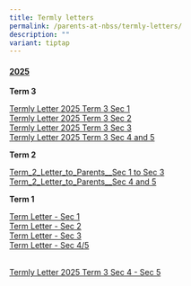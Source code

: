 ```yaml
---
title: Termly letters
permalink: /parents-at-nbss/termly-letters/
description: ""
variant: tiptap
---
```

<h4><strong><u>2025</u></strong></h4>
<p><strong>Term 3</strong>
</p>
<p><a href="/files/2025 term letter/NBSS_Termly_Letter_2025_Term_3___Sec_1.pdf" rel="noopener nofollow" target="_blank">Termly Letter 2025 Term 3 Sec 1</a>
<br><a href="/files/2025 term letter/NBSS_Termly_Letter_2025_Term_3___Sec_2.pdf" rel="noopener nofollow" target="_blank">Termly Letter 2025 Term 3 Sec 2</a>
<br><a href="/files/2025 term letter/NBSS_Termly_Letter_2025_Term_3___Sec_3.pdf" rel="noopener nofollow" target="_blank">Termly Letter 2025 Term 3 Sec 3</a>
<br><a href="/files/2025 term letter/NBSS_Termly_Letter_2025_Term_3___Sec_4_and_5.pdf" rel="noopener nofollow" target="_blank">Termly Letter 2025 Term 3 Sec 4 and 5</a>
<br>
</p>
<p><strong>Term 2</strong>
</p>
<p><a href="/files/2025 term letter/Term_2_Letter_to_Parents__S1_3_.pdf" rel="noopener nofollow" target="_blank">Term_2_Letter_to_Parents__Sec 1 to Sec 3</a>
<br><a href="/files/2025 term letter/Term_2_Letter_to_Parents__S4_5_.pdf" rel="noopener nofollow" target="_blank">Term_2_Letter_to_Parents__Sec 4 and 5</a>
</p>
<p></p>
<p><strong>Term 1</strong>
</p>
<p><a href="/files/2025 term letter/NBSS_Termly_Letter_2025_Term_1___Sec_1.pdf" rel="noopener nofollow" target="_blank">Term Letter - Sec 1</a>
<br><a href="/files/2025 term letter/NBSS_Termly_Letter_2025_Term_1___Sec_2.pdf" rel="noopener nofollow" target="_blank">Term Letter - Sec 2</a>
<br><a href="/files/2025 term letter/NBSS_Termly_Letter_2025_Term_1___Sec_3.pdf" rel="noopener nofollow" target="_blank">Term Letter - Sec 3</a>
<br><a href="/files/2025 term letter/NBSS_Termly_Letter_2025_Term_1___Sec_4___5.pdf" rel="noopener nofollow" target="_blank">Term Letter - Sec 4/5</a>
</p>
<p></p>
<p></p>
<p></p>
<p>
<br><a href="/files/2025 term letter/NBSS_Termly_Letter_2025_Term_3___Sec_4_and_5.pdf" rel="noopener nofollow" target="_blank">Termly Letter 2025 Term 3 Sec 4 - Sec 5</a>
</p>